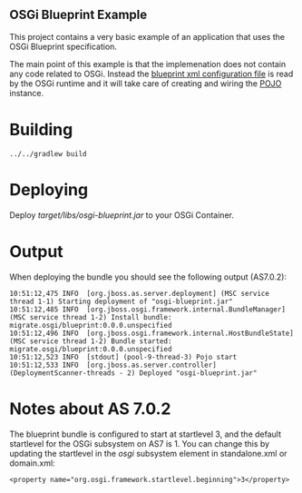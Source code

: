 ## OSGi Blueprint Example
This project contains a very basic example of an application that uses the OSGi Blueprint specification.

The main point of this example is that the implemenation does not contain any code related to OSGi. Instead the [blueprint
xml configuration file](blueprint/src/main/resources/OSGI-INF/blueprint/pojo.xml) is read by the OSGi runtime and it 
will take care of creating and wiring the [POJO](blueprint/src/main/java/se/rl/blueprint/Pojo.java) instance.

# Building

    ../../gradlew build
    
# Deploying
Deploy _target/libs/osgi-blueprint.jar_ to your OSGi Container.

# Output
When deploying the bundle you should see the following output (AS7.0.2):
    
    10:51:12,475 INFO  [org.jboss.as.server.deployment] (MSC service thread 1-1) Starting deployment of "osgi-blueprint.jar"
	10:51:12,485 INFO  [org.jboss.osgi.framework.internal.BundleManager] (MSC service thread 1-2) Install bundle: migrate.osgi/blueprint:0.0.0.unspecified
	10:51:12,496 INFO  [org.jboss.osgi.framework.internal.HostBundleState] (MSC service thread 1-2) Bundle started: migrate.osgi/blueprint:0.0.0.unspecified
	10:51:12,523 INFO  [stdout] (pool-9-thread-3) Pojo start
	10:51:12,533 INFO  [org.jboss.as.server.controller] (DeploymentScanner-threads - 2) Deployed "osgi-blueprint.jar"

# Notes about AS 7.0.2
The blueprint bundle is configured to start at startlevel 3, and the default startlevel for the OSGi subsystem on AS7
is 1. You can change this by updating the startlevel in the _osgi_ subsystem element in standalone.xml or domain.xml:

	<property name="org.osgi.framework.startlevel.beginning">3</property>
	
	